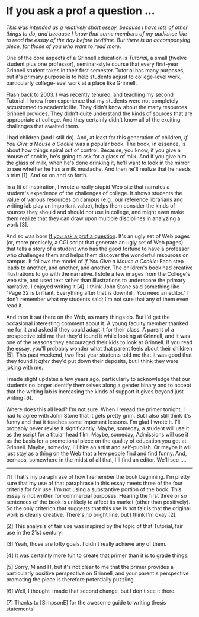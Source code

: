 If you ask a prof a question ...
================================

*This was intended as a relatively short essay, because I have lots of
other things to do, and because I know that some members of my audience
like to read the essay of the day before bedtime.  But there is an
accompanying piece, for those of you who want to read more.*

One of the core aspects of a Grinnell education is *Tutorial*, a small
(twelve student plus one professor), seminar-style course that every
first-year Grinnell student takes in their first semester.  Tutorial has
many purposes, but it's primary purpose is to help students adjust to
college-level work, particularly college-level work at a place like
Grinnell.

Flash back to 2003.  I was recently tenured, and teaching my second
Tutorial.  I knew from experience that my students were not completely
accustomed to academic life.  They didn't know about the many resources
Grinnell provides.  They didn't quite understand the kinds of sources
that are appropriate at college.  And they certainly didn't know all of
the exciting challenges that awaited them.

I had children (and I still do).  And, at least for this generation of
children, _If You Give a Mouse a Cookie_ was a popular book.  The book,
in essence, is about how things spiral out of control.  Because, you know,
if you give a mouse of cookie, he's going to ask for a glass of milk.
And if you give him the glass of milk, when he's done drinking it,
he'll want to look in the mirror to see whether he has a milk mustache.
And then he'll realize that he needs a trim [1].  And so on and so forth.

In a fit of inspiration, I wrote a really stupid Web site that narrates
a student's experience of the challenges of college.  It shows students
the value of various resources on campus (e.g., our reference librarians
and writing lab play an important value), helps them consider the kinds
of sources they should and should not use in college, and might even make
them realize that they can draw upon multiple disciplines in analyzing
a work [3].

And so was born [If you ask a prof a
question](http://www.cs.grinnell.edu/~rebelsky/AskProf/).  It's an
ugly set of Web pages (or, more precisely, a CGI script that generate an
ugly set of Web pages) that tells a story of a student who has the good
fortune to have a professor who challenges them and helps them discover
the wonderful resources on campus.  It follows the model of _If You Give
a Mouse a Cookie_: Each step leads to another, and another, and another.
The children's book had creative illustrations to go with the narrative.
I stole a few images from the College's web site, and used text rather
than illustrations to underscore the primary narrative.  I enjoyed writing
it [4].  I think John Stone said something like "Page 32 is brilliant.
Everything after that is downhill.  You need an editor."  I don't remember
what my students said; I'm not sure that any of them even read it.

And then it sat there on the Web, as many things do.  But I'd get the
occasional interesting comment about it.  A young faculty member thanked
me for it and asked if they could adapt it for their class.  A parent of
a prospective told me that they'd found it while looking at Grinnell, and
it was one of the reasons they encouraged their kids to look at Grinnell.
If you read the essay, you'll probably wonder what that parent feels about
their children [5].  This past weekend, two first-year students told me
that it was good that they found it *after* they'd put down their deposits,
but I think they were joking with me.

I made slight updates a few years ago, particularly to acknowledge that
our students no longer identify themselves along a gender binary and to
accept that the writing lab is increasing the kinds of support it gives
beyond just writing [6].

Where does this all lead?  I'm not sure.  When I reread the primer tonight,
I had to agree with John Stone that it gets pretty grim.  But I also still
think it's funny and that it teaches some important lessons.  I'm glad
I wrote it.  I'll probably never revise it significantly.  Maybe,
someday, a student will use it as the script for a titular head film.
Maybe, someday, Admissions will use it as the basis for a promotional
piece on the quality of education you get at Grinnell.  Maybe, someday,
I'll hire an artist and self-publish.  Or maybe it will just stay as a
thing on the Web that a few people find and find funny.  And, perhaps,
somewhere in the midst of all that, I'll find an editor.  We'll see ....

---

[1] That's my paraphrase of how I remember the book beginning.  I'm
pretty sure that my use of that paraphrase in this essay meets three of
the four criteria for fair use.  I'm not using a substantive portion of
the book.  This essay is not written for commercial purposes.  Hearing the
first three or so sentences of the book is unlikely to affect its market
(other than positively).  So the only criterion that suggests that this
use is not fair is that the original work is clearly creative.  There's
no bright line, but I think I'm okay [2].

[2] This analysis of fair use was inspired by the topic of that Tutorial,
fair use in the 21st century.

[3] Yeah, those are lofty goals.  I didn't really achieve any of them.

[4] It was certainly more fun to create that primer than it is to grade 
things.

[5] Sorry, M and H, but it's not clear to me that the primer provides a
particularly positive perspective on Grinnell, and your parent's 
perspective promoting the piece is therefore potentially puzzling.

[6] Well, I thought I made that second change, but I don't see it there.

[7] Thanks to [SimpsonE] for the awesome guide to writing thesis statements!
